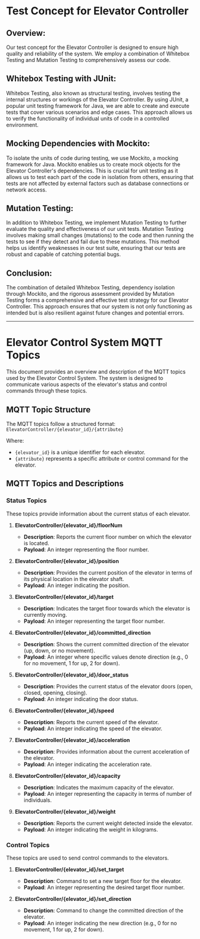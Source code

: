 # Test Concept for Elevator Controller

## Overview:
Our test concept for the Elevator Controller is designed to ensure high quality and reliability of the system. We employ a combination of Whitebox Testing and Mutation Testing to comprehensively assess our code.

## Whitebox Testing with JUnit:
Whitebox Testing, also known as structural testing, involves testing the internal structures or workings of the Elevator Controller. By using JUnit, a popular unit testing framework for Java, we are able to create and execute tests that cover various scenarios and edge cases. This approach allows us to verify the functionality of individual units of code in a controlled environment.

## Mocking Dependencies with Mockito:
To isolate the units of code during testing, we use Mockito, a mocking framework for Java. Mockito enables us to create mock objects for the Elevator Controller's dependencies. This is crucial for unit testing as it allows us to test each part of the code in isolation from others, ensuring that tests are not affected by external factors such as database connections or network access.

## Mutation Testing:
In addition to Whitebox Testing, we implement Mutation Testing to further evaluate the quality and effectiveness of our unit tests. Mutation Testing involves making small changes (mutations) to the code and then running the tests to see if they detect and fail due to these mutations. This method helps us identify weaknesses in our test suite, ensuring that our tests are robust and capable of catching potential bugs.

## Conclusion:
The combination of detailed Whitebox Testing, dependency isolation through Mockito, and the rigorous assessment provided by Mutation Testing forms a comprehensive and effective test strategy for our Elevator Controller. This approach ensures that our system is not only functioning as intended but is also resilient against future changes and potential errors.

***

# Elevator Control System MQTT Topics

This document provides an overview and description of the MQTT topics used by the Elevator Control System. The system is designed to communicate various aspects of the elevator's status and control commands through these topics.

## MQTT Topic Structure

The MQTT topics follow a structured format: `ElevatorController/{elevator_id}/{attribute}`

Where:
- `{elevator_id}` is a unique identifier for each elevator.
- `{attribute}` represents a specific attribute or control command for the elevator.

## MQTT Topics and Descriptions

### Status Topics

These topics provide information about the current status of each elevator.

1. **ElevatorController/{elevator_id}/floorNum**  
   - **Description**: Reports the current floor number on which the elevator is located.
   - **Payload**: An integer representing the floor number.

2. **ElevatorController/{elevator_id}/position**  
   - **Description**: Provides the current position of the elevator in terms of its physical location in the elevator shaft.
   - **Payload**: An integer indicating the position.

3. **ElevatorController/{elevator_id}/target**  
   - **Description**: Indicates the target floor towards which the elevator is currently moving.
   - **Payload**: An integer representing the target floor number.

4. **ElevatorController/{elevator_id}/committed_direction**  
   - **Description**: Shows the current committed direction of the elevator (up, down, or no movement).
   - **Payload**: An integer where specific values denote direction (e.g., 0 for no movement, 1 for up, 2 for down).

5. **ElevatorController/{elevator_id}/door_status**  
   - **Description**: Provides the current status of the elevator doors (open, closed, opening, closing).
   - **Payload**: An integer indicating the door status.

6. **ElevatorController/{elevator_id}/speed**  
   - **Description**: Reports the current speed of the elevator.
   - **Payload**: An integer indicating the speed of the elevator.

7. **ElevatorController/{elevator_id}/acceleration**  
   - **Description**: Provides information about the current acceleration of the elevator.
   - **Payload**: An integer indicating the acceleration rate.

8. **ElevatorController/{elevator_id}/capacity**  
   - **Description**: Indicates the maximum capacity of the elevator.
   - **Payload**: An integer representing the capacity in terms of number of individuals.

9. **ElevatorController/{elevator_id}/weight**  
   - **Description**: Reports the current weight detected inside the elevator.
   - **Payload**: An integer indicating the weight in kilograms.

### Control Topics

These topics are used to send control commands to the elevators.

1. **ElevatorController/{elevator_id}/set_target**  
   - **Description**: Command to set a new target floor for the elevator.
   - **Payload**: An integer representing the desired target floor number.

2. **ElevatorController/{elevator_id}/set_direction**  
   - **Description**: Command to change the committed direction of the elevator.
   - **Payload**: An integer indicating the new direction (e.g., 0 for no movement, 1 for up, 2 for down).

